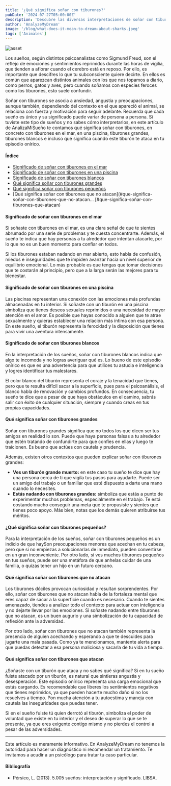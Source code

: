 ```yaml
---
title: '¿Qué significa soñar con tiburones?'
pubDate: '2024-07-27T05:00:00Z'
description: 'Descubre las diversas interpretaciones de soñar con tiburones, desde la ansiedad y la angustia hasta la fortaleza y la motivación.'
author: 'AnalyzeMyDream'
image: '/blog/what-does-it-mean-to-dream-about-sharks.jpeg'
tags: ['Animales']
---
```


![asset](/blog/what-does-it-mean-to-dream-about-sharks.jpeg)

Los sueños, según distintos psicoanalistas como Sigmund Freud, son el reflejo de emociones y sentimientos reprimidos durante las horas de vigilia, que tienden a aflorar cuando el cerebro está en reposo. Por ello, es importante que descifres lo que tu subconsciente quiere decirte. En ellos es común que aparezcan distintos animales con los que nos topamos a diario, como perros, gatos y aves, pero cuando soñamos con especies feroces como los tiburones, esto suele confundir.

Soñar con tiburones se asocia a ansiedad, angustia y preocupaciones, aunque también, dependiendo del contexto en el que apareció el animal, se relaciona con fuerza y ​​motivación para seguir adelante. Recuerda que cada sueño es único y su significado puede variar de persona a persona. Si tuviste este tipo de sueños y no sabes cómo interpretarlos, en este artículo de AnalizaMiSueño te contamos qué significa soñar con tiburones, en concreto con tiburones en el mar, en una piscina, tiburones grandes, tiburones blancos e incluso qué significa cuando este tiburón te ataca en tu episodio onírico.

#### Índice

- [Significado de soñar con tiburones en el mar](#significado-de-soñar-con-tiburones-en-el-mar)
- [Significado de soñar con tiburones en una piscina](#significado-de-soñar-con-tiburones-en-una-piscina)
- [Significado de soñar con tiburones blancos](#significado-de-soñar-con-tiburones-blancos)
- [Qué significa soñar con tiburones grandes](#que-significa-soñar-con-tiburones-grandes)
- [Qué significa soñar con tiburones pequeños](#que-significa-soñar-con-tiburones-pequenos)
- [Qué significa soñar con tiburones que no atacan](#que-significa-soñar-con-tiburones-que-no-atacan... [#que-significa-soñar-con-tiburones-que-atacan)

#### Significado de soñar con tiburones en el mar

Si soñaste con tiburones en el mar, es una clara señal de que te sientes abrumado por una serie de problemas y te cuesta concentrarte. Además, el sueño te indica que hay personas a tu alrededor que intentan atacarte, por lo que no es un buen momento para confiar en todos.

Si los tiburones estaban nadando en mar abierto, esto habla de confusión, miedos e inseguridades que te impiden avanzar hacia un nivel superior de equilibrio emocional. Lo más probable es que tengas que tomar decisiones que te costarán al principio, pero que a la larga serán las mejores para tu bienestar. 

#### Significado de soñar con tiburones en una piscina

Las piscinas representan una conexión con las emociones más profundas almacenadas en tu interior. Si soñaste con un tiburón en una piscina simboliza que tienes deseos sexuales reprimidos o una necesidad de mayor atención en el amor. Es posible que hayas conocido a alguien que te atrae sexualmente y quieras establecer una relación más íntima con esa persona. En este sueño, el tiburón representa la ferocidad y la disposición que tienes para vivir una aventura intensamente.

#### Significado de soñar con tiburones blancos

En la interpretación de los sueños, soñar con tiburones blancos indica que algo te incomoda y no logras averiguar qué es. Lo bueno de este episodio onírico es que es una advertencia para que utilices tu astucia e inteligencia y logres identificar tus malestares.

El color blanco del tiburón representa el coraje y la tenacidad que tienes, pero que te resulta difícil sacar a la superficie, pues para el psicoanálisis, el blanco habla de renovación y cambios profundos. En consecuencia, tu sueño te dice que a pesar de que haya obstáculos en el camino, sabrás salir con éxito de cualquier situación, siempre y cuando creas en tus propias capacidades.

#### Qué significa soñar con tiburones grandes

Soñar con tiburones grandes significa que no todos los que dicen ser tus amigos en realidad lo son. Puede que haya personas falsas a tu alrededor que estén tratando de confundirte para que confíes en ellas y luego te traicionen. Es bueno que actúes con cautela y prudencia.

Además, existen otros contextos que pueden explicar soñar con tiburones grandes:

- **Ves un tiburón grande muerto:** en este caso tu sueño te dice que hay una persona cerca de ti que vigila tus pasos para ayudarte. Puede ser un amigo del trabajo o un familiar que esté dispuesto a darte una mano cuando lo necesites.
- **Estás nadando con tiburones grandes:** simboliza que estás a punto de experimentar muchos problemas, especialmente en el trabajo. Te está costando mucho conseguir una meta que te propusiste y sientes que tienes poco apoyo. Más bien, notas que los demás quieren atribuirse tus méritos.

#### ¿Qué significa soñar con tiburones pequeños?

Para la interpretación de los sueños, soñar con tiburones pequeños es un indicio de que haySon preocupaciones menores que acechan en tu cabeza, pero que si no empiezas a solucionarlas de inmediato, pueden convertirse en un gran inconveniente. Por otro lado, si ves muchos tiburones pequeños en tus sueños, puede ser una metáfora de que anhelas cuidar de una familia, o quizás tener un hijo en un futuro cercano.

#### Qué significa soñar con tiburones que no atacan

Los tiburones dóciles provocan curiosidad y resultan sorprendentes. Por ello, soñar con tiburones que no atacan habla de la fortaleza mental que eres capaz de sacar a la superficie cuando es necesario. Cuando te sientes amenazado, tiendes a analizar todo el contexto para actuar con inteligencia y no dejarte llevar por las emociones. Si soñaste nadando entre tiburones que no atacan, es un buen augurio y una simbolización de tu capacidad de reflexión ante la adversidad. 

Por otro lado, soñar con tiburones que no atacan también representa la presencia de alguien acechando y esperando a que te descuides para jugarte una mala pasada. Como ya te mencionamos, mantente alerta para que puedas detectar a esa persona maliciosa y sacarla de tu vida a tiempo.

#### Qué significa soñar con tiburones que atacan

¿Soñaste con un tiburón que ataca y no sabes qué significa? Si en tu sueño fuiste atacado por un tiburón, es natural que sintieras angustia y desesperación. Este episodio onírico representa una carga emocional que estás cargando. Es recomendable que liberes los sentimientos negativos que tienes reprimidos, ya que pueden hacerte mucho daño si no los resuelves a tiempo. Pon mucha atención a tu autoestima y maneja con cautela las inseguridades que puedas tener.

Si en el sueño fuiste tú quien derrotó al tiburón, simboliza el poder de voluntad que existe en tu interior y el deseo de superar lo que se te presente, ya que eres exigente contigo mismo y no pierdes el control a pesar de las adversidades.

---

Este artículo es meramente informativo. En AnalyzeMyDream no tenemos la autoridad para hacer un diagnóstico ni recomendar un tratamiento. Te invitamos a acudir a un psicólogo para tratar tu caso particular.

#### Bibliografía

- Pérsico, L. (2013). 5.005 sueños: interpretación y significado. LIBSA.
